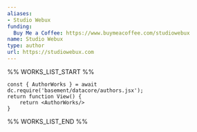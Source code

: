 ```yaml
---
aliases:
- Studio Webux
funding:
  Buy Me a Coffee: https://www.buymeacoffee.com/studiowebux
name: Studio Webux
type: author
url: https://studiowebux.com
---
```



%% WORKS_LIST_START %%

```datacorejsx
const { AuthorWorks } = await dc.require('basement/datacore/authors.jsx');
return function View() {
    return <AuthorWorks/>
}
```
%% WORKS_LIST_END %%